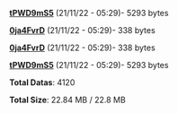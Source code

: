[**tPWD9mS5**](/data/tPWD9mS5.txt) (21/11/22 - 05:29)- 5293 bytes

[**0ja4FvrD**](/data/0ja4FvrD.txt) (21/11/22 - 05:29)- 338 bytes

[**0ja4FvrD**](/data/0ja4FvrD.txt) (21/11/22 - 05:29)- 338 bytes

[**tPWD9mS5**](/data/tPWD9mS5.txt) (21/11/22 - 05:29)- 5293 bytes

**Total Datas**: 4120

**Total Size**: 22.84 MB / 22.8 MB